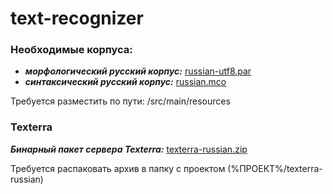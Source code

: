 # text-recognizer
### Необходимые корпуса:
+ ***морфологический русский корпус:*** [russian-utf8.par](https://yadi.sk/d/pc-PXX-M3U4UGk)
+ ***синтаксический русский корпус:*** [russian.mco](https://yadi.sk/d/ezSHUN2x3U4UGp)

Требуется разместить по пути: /src/main/resources

### Texterra
***Бинарный пакет сервера Texterra:*** [texterra-russian.zip](https://at.ispras.ru/owncloud/index.php/s/Jkgrw6iIInwfKFv/download)

Требуется распаковать архив в папку с проектом (%ПРОЕКТ%/texterra-russian)